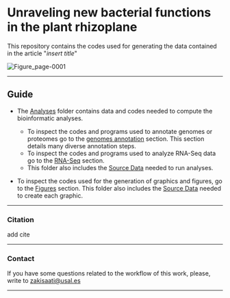 # Unraveling new bacterial functions in the plant rhizoplane

This repository contains the codes used for generating the data contained in the article "*insert title*" 

<p align="center">

![Figure_page-0001](https://user-images.githubusercontent.com/50806485/200110202-c503f57f-eb3d-4c3d-83bc-51878ccb2bf5.jpg)

---
## Guide
- The [Analyses](./analyses/) folder contains data and codes needed to compute the bioinformatic analyses.

  - To inspect the codes and programs used to annotate genomes or proteomes go to the [genomes annotation](./Analyses/genomes_annotation.md) section. This section details many diverse annotation steps.
  - To inspect the codes and programs used to analyze RNA-Seq data go to the [RNA-Seq](./Analyses/RNA-Seq.md) section.
  - This folder also includes the [Source Data](./Analyses/Source_data) needed to run analyses.

- To inspect the codes used for the generation of graphics and figures, go to the [Figures](./Figures/figures.md) section. This folder also includes the [Source Data](./Figures/Source_data) needed to create each graphic.
 
 ---

### Citation

add cite

---

### Contact

If you have some questions related to the workflow of this work, please, write to zakisaati@usal.es
  
----
